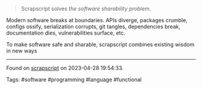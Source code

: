 > Scrapscript solves _the software sharability problem_.
>
Modern software breaks at boundaries. APIs diverge, packages crumble, configs ossify, serialization corrupts, git tangles, dependencies break, documentation dies, vulnerabilities surface, etc.
>
To make software safe and sharable, scrapscript combines existing wisdom in new ways

---

Found on [scrapscript](https://scrapscript.org/) on 2023-04-28 19:54:33.

Tags: #software #programming #language #functional